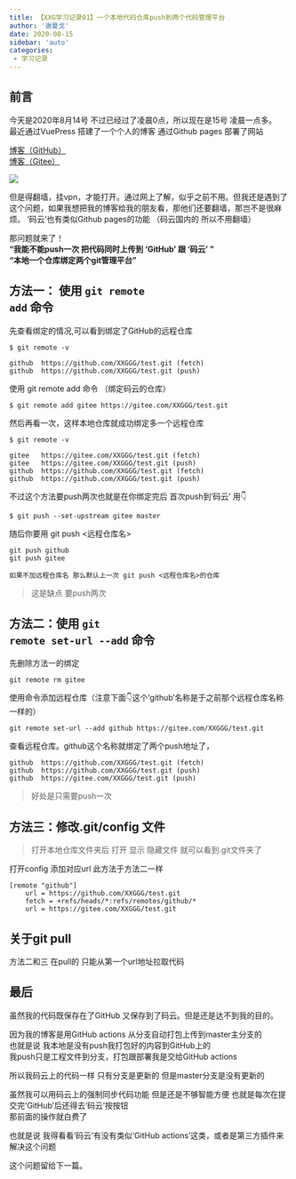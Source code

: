 ```yaml
---
title: 【XXG学习记录01】一个本地代码仓库push到两个代码管理平台
author: '谢夏戈'
date: 2020-08-15
sidebar: 'auto'
categories:
 - 学习记录
---
```



## 前言

今天是2020年8月14号 不过已经过了凌晨0点，所以现在是15号 凌晨一点多。   
最近通过VuePress 搭建了一个个人的博客 通过Github pages 部署了网站  

[博客（GitHub）](https://xxggg.github.io)  
[博客（Gitee）](https://xxggg.gitee.io)

![](https://gitee.com/XXGGG/img/raw/master/img/blog1-0.png)

但是得翻墙，挂vpn，才能打开。通过网上了解，似乎之前不用。但我还是遇到了这个问题，如果我想把我的博客给我的朋友看，那他们还要翻墙，那岂不是很麻烦。
‘码云’也有类似Github pages的功能 （码云国内的 所以不用翻墙）  

那问题就来了！  
**“我能不能push一次 把代码同时上传到 ‘GitHub’ 跟 ‘码云’ ”**  
**“本地一个仓库绑定两个git管理平台”**

## 方法一： 使用 <code>git remote add</code> 命令

先查看绑定的情况,可以看到绑定了GitHub的远程仓库

    $ git remote -v
    
    github  https://github.com/XXGGG/test.git (fetch)
    github  https://github.com/XXGGG/test.git (push)

使用 git remote add 命令 （绑定码云的仓库）

    $ git remote add gitee https://gitee.com/XXGGG/test.git

然后再看一次，这样本地仓库就成功绑定多一个远程仓库

    $ git remote -v

    gitee   https://gitee.com/XXGGG/test.git (fetch)
    gitee   https://gitee.com/XXGGG/test.git (push)
    github  https://github.com/XXGGG/test.git (fetch)
    github  https://github.com/XXGGG/test.git (push)

不过这个方法要push两次也就是在你绑定完后 首次push到‘码云’ 用👇

    $ git push --set-upstream gitee master

随后你要用 git push <远程仓库名>

    git push github
    git push gitee

    如果不加远程仓库名 那么默认上一次 git push <远程仓库名>的仓库

> 这是缺点 要push两次 

## 方法二：使用 <code>git remote set-url --add</code> 命令

先删除方法一的绑定

    git remote rm gitee

使用命令添加远程仓库（注意下面👇这个‘github’名称是于之前那个远程仓库名称一样的）

    git remote set-url --add github https://gitee.com/XXGGG/test.git

查看远程仓库。github这个名称就绑定了两个push地址了，

    github  https://github.com/XXGGG/test.git (fetch)
    github  https://github.com/XXGGG/test.git (push)
    github  https://gitee.com/XXGGG/test.git (push)

> 好处是只需要push一次

## 方法三：修改.git/config 文件
>打开本地仓库文件夹后 打开 显示 隐藏文件 就可以看到.git文件夹了 

打开config 添加对应url 此方法于方法二一样

    [remote "github"]
        url = https://github.com/XXGGG/test.git
        fetch = +refs/heads/*:refs/remotes/github/*
        url = https://gitee.com/XXGGG/test.git

## 关于git pull
方法二和三 在pull的 只能从第一个url地址拉取代码

## 最后
虽然我的代码既保存在了GitHub 又保存到了码云。但是还是达不到我的目的。    

因为我的博客是用GitHub actions 从分支自动打包上传到master主分支的  
也就是说 我本地是没有push我打包好的内容到GitHub上的  
我push只是工程文件到分支，打包跟部署我是交给GitHub actions

所以我码云上的代码一样 只有分支是更新的 但是master分支是没有更新的

虽然我可以用码云上的强制同步代码功能 但是还是不够智能方便
也就是每次在提交完‘GitHub’后还得去‘码云’按按钮  
那前面的操作就白费了  

也就是说 我得看看‘码云’有没有类似‘GitHub actions’这类，或者是第三方插件来解决这个问题

这个问题留给下一篇。

